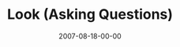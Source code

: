---
layout: message
category: message
series: "Seek"
title: "Look (Asking Questions)"
date: 2007-08-18-00-00
message_id: 5
audio: "http://s3.amazonaws.com/crossroads-media/message/audio/Seek_2_Look_08-19-07_Tome.mp3"
audio-duration: "45:43"
explicit: false
---